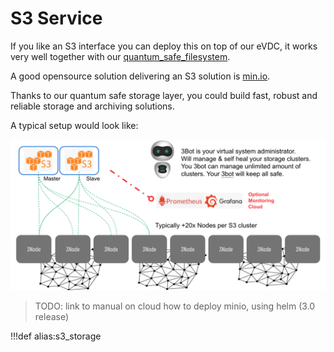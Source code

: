 # S3 Service

If you like an S3 interface you can deploy this on top of our eVDC, it works very well together with our [quantum_safe_filesystem](tftech:quantum_safe_filesystem).

A good opensource solution delivering an S3 solution is [min.io](https://min.io/).

Thanks to our quantum safe storage layer, you could build fast, robust and reliable storage and archiving solutions.

A typical setup would look like:

![](img/storage_architecture_1.png)

> TODO: link to manual on cloud how to deploy minio, using helm (3.0 release)

!!!def alias:s3_storage